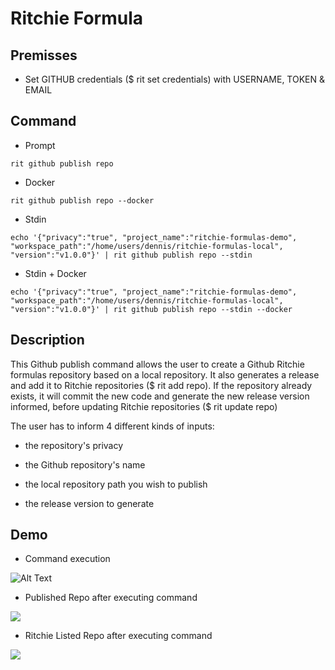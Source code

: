 <!-- markdownlint-disable-file MD013 -->
<!-- markdownlint-disable-file MD033 -->

# Ritchie Formula

## Premisses

- Set GITHUB credentials ($ rit set credentials) with USERNAME, TOKEN & EMAIL

## Command

- Prompt

```rit github publish repo```

- Docker

```rit github publish repo --docker```

- Stdin

```echo '{"privacy":"true", "project_name":"ritchie-formulas-demo", "workspace_path":"/home/users/dennis/ritchie-formulas-local", "version":"v1.0.0"}' | rit github publish repo --stdin```

- Stdin + Docker

```echo '{"privacy":"true", "project_name":"ritchie-formulas-demo", "workspace_path":"/home/users/dennis/ritchie-formulas-local", "version":"v1.0.0"}' | rit github publish repo --stdin --docker```

## Description

This Github publish command allows the user to create a Github Ritchie formulas repository based on a local repository.
It also generates a release and add it to Ritchie repositories ($ rit add repo).
If the repository already exists, it will commit the new code and generate the new release version informed, before updating Ritchie repositories ($ rit update repo)

The user has to inform 4 different kinds of inputs:

- the repository's privacy

- the Github repository's name

- the local repository path you wish to publish

- the release version to generate

## Demo

- Command execution 

![Alt Text](https://media.giphy.com/media/KAqByBf4loMxXbv3NY/giphy.gif)

- Published Repo after executing command

<img class="special-img-class" src="/github/publish/repo/docs/img/repo-published-on-github.png" />

- Ritchie Listed Repo after executing command

<img class="special-img-class" src="/github/publish/repo/docs/img/rit-list-repo.png" />
